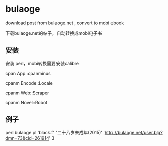 # bulaoge

download post from bulaoge.net  ,  convert to  mobi ebook

下载bulaoge.net的帖子，自动转换成mobi电子书


## 安装

安装 perl，mobi转换需要安装calibre

cpan App::cpanminus

cpanm Encode::Locale

cpanm Web::Scraper

cpanm Novel::Robot

## 例子

perl bulaoge.pl 'black.f' '二十八岁未成年(2015)' 'http://bulaoge.net/user.blg?dmn=73&cid=261914' 3
